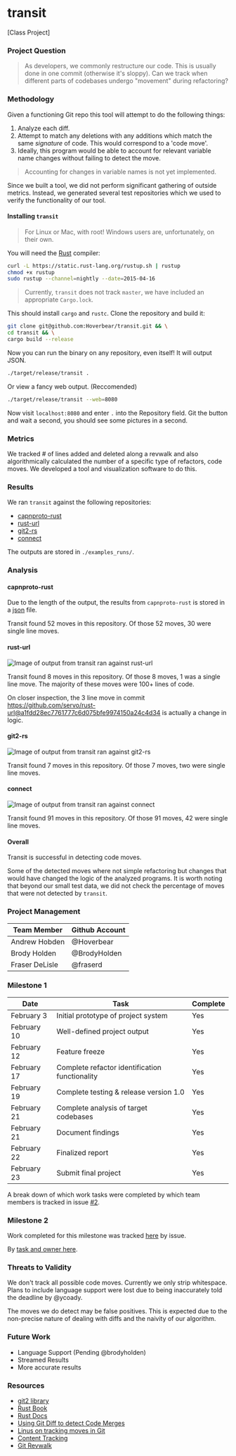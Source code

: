 # transit

[Class Project]

### Project Question

> As developers, we commonly restructure our code. This is usually done in one commit (otherwise it's sloppy). Can we track when different parts of codebases undergo "movement" during refactoring?

### Methodology

Given a functioning Git repo this tool will attempt to do the following things:

1. Analyze each diff.
2. Attempt to match any deletions with any additions which match the same *signature* of code. This would correspond to a 'code move'.
3. Ideally, this program would be able to account for relevant variable name changes without failing to detect the move.

> Accounting for changes in variable names is not yet implemented.

Since we built a tool, we did not perform significant gathering of outside metrics. Instead, we generated several test repositories which we used to verify the functionality of our tool.

#### Installing `transit`

> For Linux or Mac, with root! Windows users are, unfortunately, on their own.

You will need the [Rust](http://rust-lang.org/) compiler:

```bash
curl -L https://static.rust-lang.org/rustup.sh | rustup
chmod +x rustup
sudo rustup --channel=nightly --date=2015-04-16
```

> Currently, `transit` does not track `master`, we have included an appropriate `Cargo.lock`.

This should install `cargo` and `rustc`. Clone the repository and build it:

```bash
git clone git@github.com:Hoverbear/transit.git && \
cd transit && \
cargo build --release
```

Now you can run the binary on any repository, even itself! It will output JSON.

```bash
./target/release/transit .
```

Or view a fancy web output. (Reccomended)

```bash
./target/release/transit --web=8080
```

Now visit `localhost:8080` and enter `.` into the Repository field. Git the button and wait a second, you should see some pictures in a second.

### Metrics

We tracked # of lines added and deleted along a revwalk and also algorithmically calculated the number of a specific type of refactors, code moves. We developed a tool and visualization software to do this.

### Results

We ran `transit` against the following repositories:

* [capnproto-rust](https://github.com/dwrensha/capnproto-rust)
* [rust-url](https://github.com/servo/rust-url)
* [git2-rs](https://github.com/alexcrichton/git2-rs/)
* [connect](https://github.com/senchalabs/connect)

The outputs are stored in `./examples_runs/`.

### Analysis

#### capnproto-rust

Due to the length of the output, the results from `capnproto-rust` is stored in a [json](/example_runs/capn-proto.json) file.

Transit found 52 moves in this repository. Of those 52 moves, 30 were single line moves.

#### rust-url

![Image of output from transit ran against rust-url](/example_runs/rust-url.png)

Transit found 8 moves in this repository. Of those 8 moves, 1 was a single line move. The majority of these moves were 100+ lines of code.

On closer inspection, the 3 line move in commit https://github.com/servo/rust-url@a1fdd28ec7761777c6d075bfe9974150a24c4d34 is actually a change in logic.

#### git2-rs

![Image of output from transit ran against git2-rs](/example_runs/git2-rs.png)

Transit found 7 moves in this repository. Of those 7 moves, two were single line moves.

#### connect

![Image of output from transit ran against connect](/example_runs/connect.png)

Transit found 91 moves in this repository. Of those 91 moves, 42 were single line moves.

#### Overall

Transit is successful in detecting code moves.

Some of the detected moves where not simple refactoring but changes that would have changed the logic of the analyzed programs. It is worth noting that beyond our small test data, we did not check the percentage of moves that were not detected by `transit`.

### Project Management

Team Member | Github Account
----------- | --------------
Andrew Hobden | @Hoverbear
Brody Holden | @BrodyHolden
Fraser DeLisle | @fraserd

### Milestone 1

Date | Task | Complete
----------- | ------------- | -----
February 3 | Initial prototype of project system | Yes
February 10 | Well-defined project output | Yes
February 12 | Feature freeze | Yes
February 17 | Complete refactor identification functionality | Yes
February 19 | Complete testing & release version 1.0 | Yes
February 21 | Complete analysis of target codebases | Yes
February 21 | Document findings | Yes
February 22 | Finalized report | Yes
February 23 | Submit final project | Yes

A break down of which work tasks were completed by which team members is tracked in issue [#2](https://github.com/Hoverbear/transit/issues/2).

### Milestone 2

Work completed for this milestone was tracked [here](https://github.com/Hoverbear/transit/issues?q=milestone%3ADeadline) by issue.

By [task and owner here](https://github.com/Hoverbear/transit/issues/6).

### Threats to Validity

We don't track all possible code moves. Currently we only strip whitespace. Plans to include language support were lost due to being inaccurately told the deadline by @ycoady.

The moves we do detect may be false positives. This is expected due to the non-precise nature of dealing with diffs and the naivity of our algorithm.

### Future Work

* Language Support (Pending @brodyholden)
* Streamed Results
* More accurate results

### Resources

* [git2 library](http://alexcrichton.com/git2-rs/git2/index.html)
* [Rust Book](http://doc.rust-lang.org/book/)
* [Rust Docs](http://doc.rust-lang.org/std/index.html)
* [Using Git Diff to detect Code Merges](http://stackoverflow.com/a/12805390)
* [Linus on tracking moves in Git](http://article.gmane.org/gmane.comp.version-control.git/217)
* [Content Tracking](https://gitster.livejournal.com/35628.html)
* [Git Revwalk](http://ben.straub.cc/2013/10/02/revwalk/)
